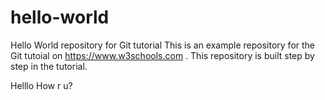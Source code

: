 # hello-world
Hello World repository for Git tutorial
This is an example repository for the Git tutoial on https://www.w3schools.com
.
This repository is built step by step in the tutorial.


Helllo
How r u?
